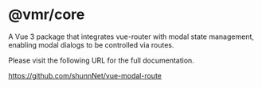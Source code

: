 # @vmr/core
A Vue 3 package that integrates vue-router with modal state management, enabling modal dialogs to be controlled via routes.

Please visit the following URL for the full documentation.

https://github.com/shunnNet/vue-modal-route